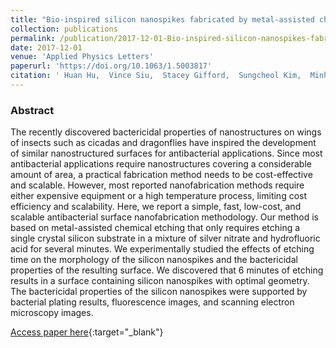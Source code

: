 ```yaml
---
title: "Bio-inspired silicon nanospikes fabricated by metal-assisted chemical etching for antibacterial surfaces"
collection: publications
permalink: /publication/2017-12-01-Bio-inspired-silicon-nanospikes-fabricated-by-metal-assisted-chemical-etching-for-antibacterial-surfaces
date: 2017-12-01
venue: 'Applied Physics Letters'
paperurl: 'https://doi.org/10.1063/1.5003817'
citation: ' Huan Hu,  Vince Siu,  Stacey Gifford,  Sungcheol Kim,  Minhua Lu,  Pablo Meyer,  Gustavo Stolovitzky, &quot;Bio-inspired silicon nanospikes fabricated by metal-assisted chemical etching for antibacterial surfaces.&quot; Applied Physics Letters, 2017.'
---
```

### Abstract

The recently discovered bactericidal properties of nanostructures on wings of insects such as cicadas and dragonflies have inspired the development of similar nanostructured surfaces for antibacterial applications. Since most antibacterial applications require nanostructures covering a considerable amount of area, a practical fabrication method needs to be cost-effective and scalable. However, most reported nanofabrication methods require either expensive equipment or a high temperature process, limiting cost efficiency and scalability. Here, we report a simple, fast, low-cost, and scalable antibacterial surface nanofabrication methodology. Our method is based on metal-assisted chemical etching that only requires etching a single crystal silicon substrate in a mixture of silver nitrate and hydrofluoric acid for several minutes. We experimentally studied the effects of etching time on the morphology of the silicon nanospikes and the bactericidal properties of the resulting surface. We discovered that 6 minutes of etching results in a surface containing silicon nanospikes with optimal geometry. The bactericidal properties of the silicon nanospikes were supported by bacterial plating results, fluorescence images, and scanning electron microscopy images.

[Access paper here](https://doi.org/10.1063/1.5003817){:target="_blank"}
